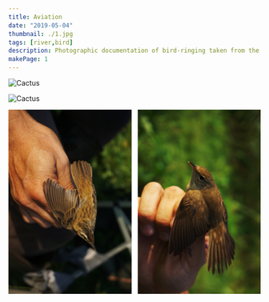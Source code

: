 ```yaml
---
title: Aviation
date: "2019-05-04"
thumbnail: ./1.jpg
tags: [river,bird]
description: Photographic documentation of bird-ringing taken from the Ipel River, a conservation area and national heritage site located on the border between Hungary and Slovakia. 
makePage: 1
---
```


![Cactus](./1.jpg)

![Cactus](./2.jpg)

![Cactus](./3.jpg)

<!-- ![Cactus](./charles-deluvio-695733-unsplash.jpg) -->
